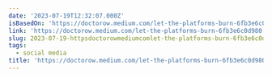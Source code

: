 ```yaml
---
date: '2023-07-19T12:32:07.000Z'
isBasedOn: 'https://doctorow.medium.com/let-the-platforms-burn-6fb3e6c0d980'
link: 'https://doctorow.medium.com/let-the-platforms-burn-6fb3e6c0d980'
slug: 2023-07-19-httpsdoctorowmediumcomlet-the-platforms-burn-6fb3e6c0d980
tags:
  - social media
title: 'https://doctorow.medium.com/let-the-platforms-burn-6fb3e6c0d980'
---
```


